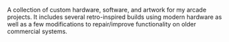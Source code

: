 A collection of custom hardware, software, and artwork for my arcade projects. It includes several retro-inspired builds using modern hardware as well as a few modifications to repair/improve functionality on older commercial systems.